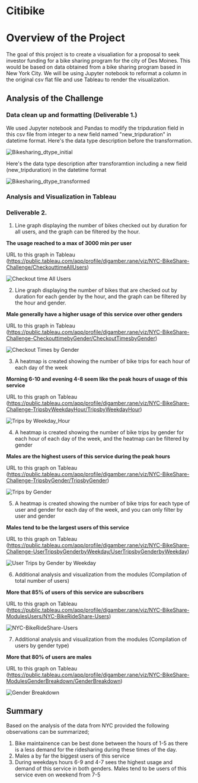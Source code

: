 # Citibike

# Overview of the Project

The goal of this project is to create a visualiation for a proposal to seek investor funding for a bike sharing program for the city of Des Moines. This would be based on data obtained from a bike sharing program based in New York City.
We will be using Jupyter notebook to reformat a column in the original csv flat file and use Tableau to render the visualization.

## Analysis of the Challenge
### Data clean up and formatting (Deliverable 1.)

We used Jupyter notebook and Pandas to modify the tripduration field in this csv file from integer to a new field named "new_tripduration" in datetime format. 
Here's the data type description before the transformation. 

![Bikesharing_dtype_initial](https://user-images.githubusercontent.com/107159218/190541276-ceee254e-363f-422a-a2f8-690a3644cf07.PNG)

Here's the data type description after transforamtion including a new field (new_tripduration) in the datetime format

![Bikesharing_dtype_transformed](https://user-images.githubusercontent.com/107159218/190541431-4d3eb450-c202-41bf-b5ec-84fb7c557bae.PNG)

### Analysis and Visualization in Tableau

### Deliverable 2.
1. Line graph displaying the number of bikes checked out by duration for all users, and the graph can be filtered by the hour.

**The usage reached to a max of 3000 min per user**

URL to this graph in Tableau (https://public.tableau.com/app/profile/digamber.rane/viz/NYC-BikeShare-Challenge/CheckouttimeAllUsers) 

![Checkout time All Users](https://user-images.githubusercontent.com/107159218/190541981-3b9ed79a-57fb-4aac-b81f-b254c2b0720e.png)

2. Line graph displaying the number of bikes that are checked out by duration for each gender by the hour, and the graph can be filtered by the hour and gender. 

**Male generally have a higher usage of this service over other genders**

URL to this graph in Tableau (https://public.tableau.com/app/profile/digamber.rane/viz/NYC-BikeShare-Challenge-CheckouttimebyGender/CheckoutTimesbyGender)

![Checkout Times by Gender](https://user-images.githubusercontent.com/107159218/190542310-884a3abd-7a05-4c4c-ab62-0b0fea43e988.png)

3. A heatmap is created showing the number of bike trips for each hour of each day of the week 

**Morning 6-10 and evening 4-8 seem like the peak hours of usage of this service**

URL to this graph on Tableau (https://public.tableau.com/app/profile/digamber.rane/viz/NYC-BikeShare-Challenge-TripsbyWeekdayHour/TripsbyWeekdayHour)

![Trips by Weekday_Hour](https://user-images.githubusercontent.com/107159218/190542460-dea265b9-2dac-41ee-8483-e807daee8309.png)

4. A heatmap is created showing the number of bike trips by gender for each hour of each day of the week, and the heatmap can be filtered by gender

**Males are the highest users of this service during the peak hours**

URL to this graph on Tableau (https://public.tableau.com/app/profile/digamber.rane/viz/NYC-BikeShare-Challenge-TripsbyGender/TripsbyGender)

![Trips by Gender](https://user-images.githubusercontent.com/107159218/190542662-8e86262a-589f-4ce5-ac71-126db9e2ad94.png)

5. A heatmap is created showing the number of bike trips for each type of user and gender for each day of the week, and you can only filter by user and gender

**Males tend to be the largest users of this service**

URL to this graph on Tableau (https://public.tableau.com/app/profile/digamber.rane/viz/NYC-BikeShare-Challenge-UserTripsbyGenderbyWeekday/UserTripsbyGenderbyWeekday) 

![User Trips by Gender by Weekday](https://user-images.githubusercontent.com/107159218/190542772-a4384468-3f54-4df0-957f-765e00c99ac1.png)

6. Additional analysis and visualization from the modules (Compilation of total number of users)

**More that 85% of users of this service are subscribers**

URL to this graph on Tableau (https://public.tableau.com/app/profile/digamber.rane/viz/NYC-BikeShare-ModulesUsers/NYC-BikeRideShare-Users)

![NYC-BikeRideShare-Users](https://user-images.githubusercontent.com/107159218/190543253-941d7084-bd12-4064-9247-6356cb030335.png)

7. Additional analysis and visualization from the modules (Compilation of users by gender type)

**More that 80% of users are males**

URL to this graph on Tableau (https://public.tableau.com/app/profile/digamber.rane/viz/NYC-BikeShare-ModulesGenderBreakdown/GenderBreakdown)

![Gender Breakdown](https://user-images.githubusercontent.com/107159218/190543441-2d34b787-6094-412a-a1eb-acd68338ef1b.png)


## Summary
Based on the analysis of the data from NYC provided the following observations can be summarized;
1. Bike maintainence can be best done between the hours of 1-5 as there is a less demand for the ridesharing during these times of the day.
2. Males a by far the biggest users of this service
3. During weekdays hours 6-9 and 4-7 sees the highest usage and demand of this service in both genders. Males tend to be users of this service even on weekend from 7-5

